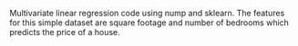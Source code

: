 Multivariate linear regression code using nump and sklearn.  The features for this simple dataset are square footage and number of bedrooms which predicts the price of a house.

